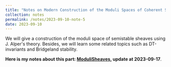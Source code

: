 ```yaml
---
title: "Notes on Modern Construction of the Moduli Spaces of Coherent Sheaves and Its related topics"
collection: notes
permalink: /notes/2023-09-10-note-5
date: 2023-09-10
---
```

We will give a construction of the moduli space of semistable sheaves using J. Alper's theory. Besides, we will learn some related topics such as DT-invariants and Bridgeland stability.

**Here is my notes about this part: [ModuliSheaves](https://dvlxlwz.github.io/files/ModuliSheaves.pdf), update at 2023-09-17**.
